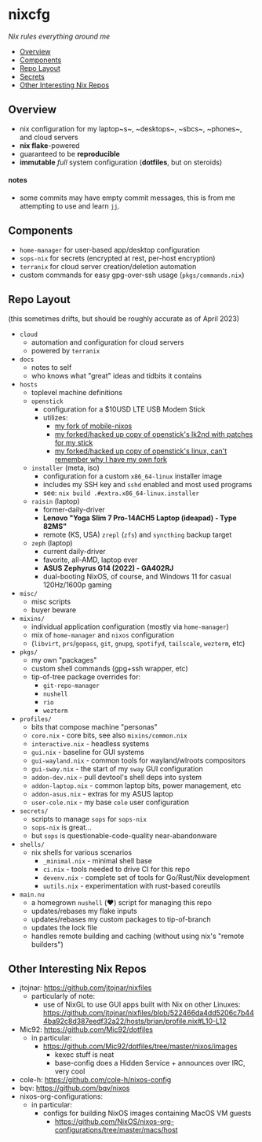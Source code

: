 # nixcfg
*Nix rules everything around me*

<!--[![builds.sr.ht status](https://builds.sr.ht/~colemickens/nixcfg.svg)](https://builds.sr.ht/~colemickens/nixcfg?)-->

- [Overview](#overview)
- [Components](#components)
- [Repo Layout](#repo-layout)
- [Secrets](#secrets)
- [Other Interesting Nix Repos](#other-interesting-nix-repos)

## Overview

* nix configuration for my laptop~s~, ~desktops~, ~sbcs~, ~phones~, and cloud servers
* **nix flake**-powered
* guaranteed to be **reproducible**
* **immutable** *full* system configuration (**dotfiles**, but on steroids)

#### notes

* some commits may have empty commit messages, this is from me attempting to
  use and learn [`jj`](https://github.com/martinvonz/jj).

## Components

* `home-manager` for user-based app/desktop configuration
* `sops-nix` for secrets (encrypted at rest, per-host encryption)
* `terranix` for cloud server creation/deletion automation
* custom commands for easy gpg-over-ssh usage (`pkgs/commands.nix`)

## Repo Layout

(this sometimes drifts, but should be roughly accurate as of April 2023)

* `cloud`
  * automation and configuration for cloud servers
  * powered by `terranix`
* `docs`
  * notes to self
  * who knows what "great" ideas and tidbits it contains
* `hosts` 
  * toplevel machine definitions
  * `openstick`
    * configuration for a $10USD LTE USB Modem Stick
    * utilizes:
      * [my fork of mobile-nixos](https://github.com/colemickens/mobile-nixos/tree/openstick)
      * [my forked/hacked up copy of openstick's lk2nd with patches for my stick](https://github.com/colemickens/openstick-lk2nd)
      * [my forked/hacked up copy of openstick's linux, can't remember why I have my own fork](https://github.com/colemickens/linux/tree/openstick)
  * `installer` (meta, iso)
    * configuration for a custom `x86_64-linux` installer image
    * includes my SSH key and `sshd` enabled and most used programs
    * see: `nix build .#extra.x86_64-linux.installer`
  * `raisin` (laptop)
    * former-daily-driver
    * **Lenovo "Yoga Slim 7 Pro-14ACH5 Laptop (ideapad) - Type 82MS"**
    * remote (KS, USA) `zrepl` (`zfs`) and `syncthing` backup target
  * `zeph` (laptop)
    * current daily-driver
    * favorite, all-AMD, laptop ever
    * **ASUS Zephyrus G14 (2022) - GA402RJ**
    * dual-booting NixOS, of course, and Windows 11 for casual 120Hz/1600p gaming
* `misc/`
  * misc scripts
  * buyer beware
* `mixins/`
  * individual application configuration (mostly via `home-manager`)
  * mix of `home-manager` and `nixos` configuration
  * (`libvirt`, `prs`/`gopass`, `git`, `gnupg`, `spotifyd`, `tailscale`, `wezterm`, etc)
* `pkgs/`
  * my own "packages"
  * custom shell commands (gpg+ssh wrapper, etc)
  * tip-of-tree package overrides for:
    * `git-repo-manager`
    * `nushell`
    * `rio`
    * `wezterm`
* `profiles/`
  * bits that compose machine "personas"
  * `core.nix` - core bits, see also `mixins/common.nix`
  * `interactive.nix` - headless systems
  * `gui.nix` - baseline for GUI systems
  * `gui-wayland.nix` - common tools for wayland/wlroots compositors
  * `gui-sway.nix` - the start of my `sway` GUI configuration
  * `addon-dev.nix` - pull devtool's shell deps into system
  * `addon-laptop.nix` - common laptop bits, power management, etc
  * `addon-asus.nix` - extras for my ASUS laptop
  * `user-cole.nix` - my base `cole` user configuration
* `secrets/`
  * scripts to manage `sops` for `sops-nix`
  * `sops-nix` is great...
  * but `sops` is questionable-code-quality near-abandonware
* `shells/`
  * nix shells for various scenarios
    * `_minimal.nix` - minimal shell base
    * `ci.nix` - tools needed to drive CI for this repo
    * `devenv.nix` - complete set of tools for Go/Rust/Nix development
    * `uutils.nix` - experimentation with rust-based coreutils
* `main.nu`
  * a homegrown `nushell` (❤️) script for managing this repo
  * updates/rebases my flake inputs
  * updates/rebases my custom packages to tip-of-branch
  * updates the lock file
  * handles remote building and caching (without using nix's "remote builders")

## Other Interesting Nix Repos

- jtojnar: https://github.com/jtojnar/nixfiles
  - particularly of note:
    - use of NixGL to use GUI apps built with Nix on other Linuxes:
      https://github.com/jtojnar/nixfiles/blob/522466da4dd5206c7b444ba92c8d387eedf32a22/hosts/brian/profile.nix#L10-L12
- Mic92: https://github.com/Mic92/dotfiles
  - in particular:
    - https://github.com/Mic92/dotfiles/tree/master/nixos/images
      - kexec stuff is neat
      - base-config does a Hidden Service + announces over IRC, very cool
- cole-h: https://github.com/cole-h/nixos-config
- bqv: https://github.com/bqv/nixos
- nixos-org-configurations:
  - in particular:
    - configs for building NixOS images containing MacOS VM guests
      - https://github.com/NixOS/nixos-org-configurations/tree/master/macs/host
